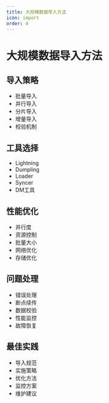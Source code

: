 ```yaml
---
title: 大规模数据导入方法
icon: import
order: 4
---
```


# 大规模数据导入方法

## 导入策略
- 批量导入
- 并行导入
- 分片导入
- 增量导入
- 校验机制

## 工具选择
- Lightning
- Dumpling
- Loader
- Syncer
- DM工具

## 性能优化
- 并行度
- 资源控制
- 批量大小
- 网络优化
- 存储优化

## 问题处理
- 错误处理
- 断点续传
- 数据校验
- 性能监控
- 故障恢复

## 最佳实践
- 导入规范
- 实施策略
- 优化方法
- 监控方案
- 维护建议
